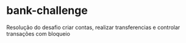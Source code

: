 # bank-challenge
Resolução do desafio criar contas, realizar transferencias e controlar transações com bloqueio
